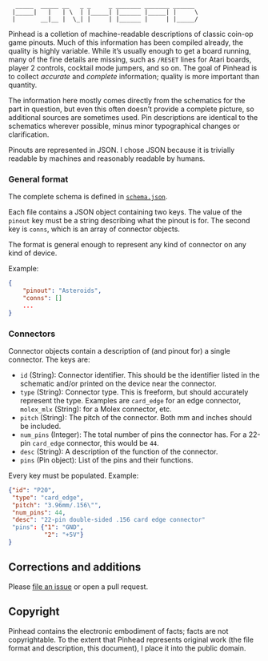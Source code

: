 ```
  _____  _____ __   _ _     _ _______ _______ ______
 |_____|   |   | \  | |_____| |______ |_____| |     \
 |       __|__ |  \_| |     | |______ |     | |_____/
```

Pinhead is a colletion of machine-readable descriptions of classic
coin-op game pinouts.  Much of this information has been compiled
already, the quality is highly variable.  While it’s usually enough to
get a board running, many of the fine details are missing, such as
`/RESET` lines for Atari boards, player 2 controls, cocktail mode
jumpers, and so on. The goal of Pinhead is to collect *accurate* and
*complete* information; quality is more important than quantity.

The information here mostly comes directly from the schematics for the
part in question, but even this often doesn’t provide a complete
picture, so additional sources are sometimes used. Pin descriptions
are identical to the schematics wherever possible, minus minor
typographical changes or clarification.

Pinouts are represented in JSON. I chose JSON because it is trivially
readable by machines and reasonably readable by humans.

### General format

The complete schema is defined in [`schema.json`](schema.json).

Each file contains a JSON object containing two keys. The value of the
`pinout` key must be a string describing what the pinout is for. The
second key is `conns`, which is an array of connector objects.

The format is general enough to represent any kind of connector on any
kind of device.

Example:

```json
{
    "pinout": "Asteroids",
    "conns": []
    ...
}
```

### Connectors

Connector objects contain a description of (and pinout for) a single
connector. The keys are:

 - `id` (String): Connector identifier. This should be the identifier
   listed in the schematic and/or printed on the device near the
   connector.
 - `type` (String): Connector type. This is freeform, but should
   accurately represent the type. Examples are `card_edge` for an edge
   connector, `molex_mlx` (String): for a Molex connector, etc.
 - `pitch` (String): The pitch of the connector. Both mm and inches
   should be included.
 - `num_pins` (Integer): The total number of pins the connector
   has. For a 22-pin `card_edge` connector, this would be `44`.
 - `desc` (String): A description of the function of the connector.
 - `pins` (Pin object): List of the pins and their functions.

Every key must be populated. Example:

```json
{"id": "P20",
 "type": "card_edge",
 "pitch": "3.96mm/.156\"",
 "num_pins": 44,
 "desc": "22-pin double-sided .156 card edge connector"
 "pins": {"1": "GND",
          "2": "+5V"}
}
```

## Corrections and additions

Please [file an issue](https://github.com/ieure/pinhead/issues/new) or
open a pull request.

## Copyright

Pinhead contains the electronic embodiment of facts; facts are not
copyrightable. To the extent that Pinhead represents original work
(the file format and description, this document), I place it into the
public domain.
